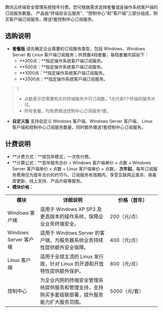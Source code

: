 腾讯云终端安全管理系统按年付费。您可根据需求选择套餐或各操作系统客户端的订阅服务数量。 产品由“终端安全云服务”、“控制中心”和“客户端”三部分组成，购买客户端订阅服务，赠送1套控制中心订阅服务。
## 选购说明
 -  **套餐版**
请先确定企业需要的订阅服务类型，包括 Windows、Windows Server 和 Linux 客户端订阅服务；共预置4档套餐，每档套餐内容如下：
	- **200点：**指定操作系统客户端订阅服务。
	- **500点：**指定操作系统客户端订阅服务。
	- **1000点：**指定操作系统客户端订阅服务。
	- **2000点：**指定操作系统客户端订阅服务。
>!
>- 点数表示您需要购买的终端服务许可订阅数，1点代表1个终端的服务许可。
>- 所有套餐，均免费赠送控制中心订阅服务1套。


- **自定义版**
支持自定义 Windows 客户端、Windows Server 客户端、 Linux 客户端和控制中心订阅服务数量，同时额外赠送1套控制中心订阅服务。

## 计费说明
- **计费方式：**按包年模式，一次性付费。
- **计算公式：**首年服务总价 = Windows 客户端单价 × 点数 + Windows Server 客户端单价 × 点数 + Linux 客户端单价 × 点数。
**次年起**，每年订阅服务费用仅为首年总价的约15%。订阅服务有效期内，享受互联网云查杀、病毒库更新、线上支持、产品升级等服务。
- **模块价格：**

<table>
<th>模块</th>
<th>详细说明</th>
<th>价格（首年）</th>
<tr>
<td>Windows 客户端</td>
<td>适用于 Windows XP SP3 及更高版本的操作系统，保障企业业务终端安全。</td>
<td> 200（元/点）</td>
</tr>
<tr>
<td> Windows Server 客户端</td>
<td>适用于 Windows Server 的客户端，为服务器系统业务持续性提供额外安全保障。</td>
<td>400（元/点）</td>
</tr>
<tr>
<td>Linux 客户端</td>
<td>适用于全球主流的 Linux 发行版，针对 Linux 的开源和开放特性提供额外保护。</td>
<td>800（元/点）</td>
</tr>
<tr>
<td>控制中心</td>
<td>为企业内网的终端安全管理系统提供服务和管理支持，支持购买多套级联部署，提升服务能力扩大服务范围。</td>
<td style="width:150px">5000（元/套）</td>
</tr>
</table>


